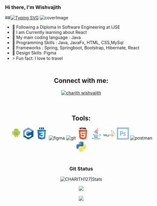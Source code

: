 ### Hi there, I'm Wishvajith
##[![Typing SVG](https://readme-typing-svg.herokuapp.com?font=&color=%2302CC00&size=25&width=450&lines=Software+Developer._;Web+Developer._;Web+Designer._;Mobile+Developer+%F0%9F%96%A4%F0%9F%A4%8D)](https://git.io/typing-svg)
![coverImage](assests/images/coverImage.jpg)

- 🔭 Following a Diploma in Software Engineering at IJSE
- 🔭 I am Currently learning about React
- 🔭 My main coding language : Java
- 🔭 Programming Skills : Java, JavaFx, HTML, CSS,MySql
- 🔭 Frameworks : Spring, Springboot, Bootstrap, Hibernate, React
- 🔭 Design Skills :Figma
- ⚡ Fun fact: I love to travel 
<br><br>

<h2 align="center">Connect with me:</h2>
<div align="center">
    <a href="https://www.linkedin.com/in/charith-wishvajith-6011b1226/"><img align="center" src="https://raw.githubusercontent.com/rahuldkjain/github-profile-readme-generator/master/src/images/icons/Social/linked-in-alt.svg" alt="charith wishvajith" height="30" width="40" /></a>
</div>
<br><br>

<h2 align="center">Tools:</h2>
<div align="center">
   <img src="https://raw.githubusercontent.com/devicons/devicon/master/icons/android/android-original-wordmark.svg" alt="android" width="40" height="40"/><img src="https://raw.githubusercontent.com/devicons/devicon/master/icons/c/c-original.svg" alt="c" width="40" height="40"/> <img src="https://raw.githubusercontent.com/devicons/devicon/master/icons/css3/css3-original-wordmark.svg" alt="css3" width="40" height="40"/>  <img src="https://www.vectorlogo.zone/logos/figma/figma-icon.svg" alt="figma" width="40" height="40"/>  <img src="https://www.vectorlogo.zone/logos/git-scm/git-scm-icon.svg" alt="git" width="40" height="40"/>  <img src="https://raw.githubusercontent.com/devicons/devicon/master/icons/html5/html5-original-wordmark.svg" alt="html5" width="40" height="40"/>  <img src="https://raw.githubusercontent.com/devicons/devicon/master/icons/java/java-original.svg" alt="java" width="40" height="40"/> <img src="https://raw.githubusercontent.com/devicons/devicon/master/icons/mysql/mysql-original-wordmark.svg" alt="mysql" width="40" height="40"/> <img src="https://raw.githubusercontent.com/devicons/devicon/master/icons/photoshop/photoshop-line.svg" alt="photoshop" width="40" height="40"/> <img src="https://www.vectorlogo.zone/logos/getpostman/getpostman-icon.svg" alt="postman" width="40" height="40"/> <img src="https://raw.githubusercontent.com/devicons/devicon/master/icons/python/python-original.svg" alt="python" width="40" height="40"/>
</div>

<br>
<h3 align="center">
Git Status
</h3>
<p align="center"> <img src="https://github-readme-stats.vercel.app/api?username=CHARITH127&show_icons=true" alt="CHARITH127|Stats"/>
<p align="center"> <img src="https://github-readme-streak-stats.herokuapp.com?user=CHARITH127&date_format=M%20j%5B%2C%20Y%5D"/> </p>
<p align="center"> <img src="https://github-profile-summary-cards.vercel.app/api/cards/profile-details?username=CHARITH127&theme=vue"/> </p>

